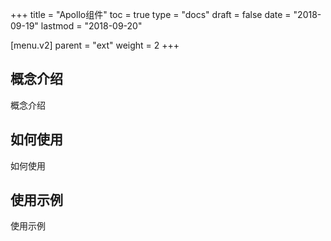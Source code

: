 +++
title = "Apollo组件"
toc = true
type = "docs"
draft = false
date = "2018-09-19"
lastmod = "2018-09-20"

[menu.v2]
  parent = "ext"
  weight = 2
+++

## 概念介绍

概念介绍

## 如何使用

如何使用

## 使用示例

使用示例
